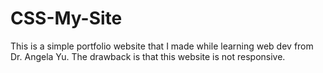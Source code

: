 # CSS-My-Site

This is a simple portfolio website that I made while learning web dev from Dr. Angela Yu. The drawback is that this website is not responsive.
